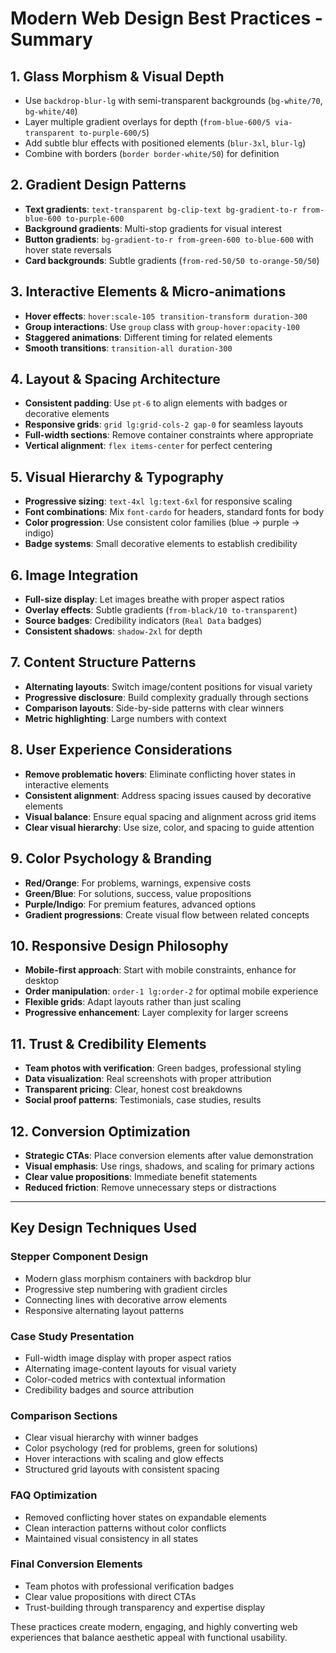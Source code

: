 # Modern Web Design Best Practices - Summary

## 1. **Glass Morphism & Visual Depth**
- Use `backdrop-blur-lg` with semi-transparent backgrounds (`bg-white/70`, `bg-white/40`)
- Layer multiple gradient overlays for depth (`from-blue-600/5 via-transparent to-purple-600/5`)
- Add subtle blur effects with positioned elements (`blur-3xl`, `blur-lg`)
- Combine with borders (`border border-white/50`) for definition

## 2. **Gradient Design Patterns**
- **Text gradients**: `text-transparent bg-clip-text bg-gradient-to-r from-blue-600 to-purple-600`
- **Background gradients**: Multi-stop gradients for visual interest
- **Button gradients**: `bg-gradient-to-r from-green-600 to-blue-600` with hover state reversals
- **Card backgrounds**: Subtle gradients (`from-red-50/50 to-orange-50/50`)

## 3. **Interactive Elements & Micro-animations**
- **Hover effects**: `hover:scale-105 transition-transform duration-300`
- **Group interactions**: Use `group` class with `group-hover:opacity-100`
- **Staggered animations**: Different timing for related elements
- **Smooth transitions**: `transition-all duration-300`

## 4. **Layout & Spacing Architecture**
- **Consistent padding**: Use `pt-6` to align elements with badges or decorative elements
- **Responsive grids**: `grid lg:grid-cols-2 gap-0` for seamless layouts
- **Full-width sections**: Remove container constraints where appropriate
- **Vertical alignment**: `flex items-center` for perfect centering

## 5. **Visual Hierarchy & Typography**
- **Progressive sizing**: `text-4xl lg:text-6xl` for responsive scaling
- **Font combinations**: Mix `font-cardo` for headers, standard fonts for body
- **Color progression**: Use consistent color families (blue → purple → indigo)
- **Badge systems**: Small decorative elements to establish credibility

## 6. **Image Integration**
- **Full-size display**: Let images breathe with proper aspect ratios
- **Overlay effects**: Subtle gradients (`from-black/10 to-transparent`)
- **Source badges**: Credibility indicators (`Real Data` badges)
- **Consistent shadows**: `shadow-2xl` for depth

## 7. **Content Structure Patterns**
- **Alternating layouts**: Switch image/content positions for visual variety
- **Progressive disclosure**: Build complexity gradually through sections
- **Comparison layouts**: Side-by-side patterns with clear winners
- **Metric highlighting**: Large numbers with context

## 8. **User Experience Considerations**
- **Remove problematic hovers**: Eliminate conflicting hover states in interactive elements
- **Consistent alignment**: Address spacing issues caused by decorative elements
- **Visual balance**: Ensure equal spacing and alignment across grid items
- **Clear visual hierarchy**: Use size, color, and spacing to guide attention

## 9. **Color Psychology & Branding**
- **Red/Orange**: For problems, warnings, expensive costs
- **Green/Blue**: For solutions, success, value propositions
- **Purple/Indigo**: For premium features, advanced options
- **Gradient progressions**: Create visual flow between related concepts

## 10. **Responsive Design Philosophy**
- **Mobile-first approach**: Start with mobile constraints, enhance for desktop
- **Order manipulation**: `order-1 lg:order-2` for optimal mobile experience
- **Flexible grids**: Adapt layouts rather than just scaling
- **Progressive enhancement**: Layer complexity for larger screens

## 11. **Trust & Credibility Elements**
- **Team photos with verification**: Green badges, professional styling
- **Data visualization**: Real screenshots with proper attribution
- **Transparent pricing**: Clear, honest cost breakdowns
- **Social proof patterns**: Testimonials, case studies, results

## 12. **Conversion Optimization**
- **Strategic CTAs**: Place conversion elements after value demonstration
- **Visual emphasis**: Use rings, shadows, and scaling for primary actions
- **Clear value propositions**: Immediate benefit statements
- **Reduced friction**: Remove unnecessary steps or distractions

---

## Key Design Techniques Used

### Stepper Component Design
- Modern glass morphism containers with backdrop blur
- Progressive step numbering with gradient circles
- Connecting lines with decorative arrow elements
- Responsive alternating layout patterns

### Case Study Presentation
- Full-width image display with proper aspect ratios
- Alternating image-content layouts for visual variety
- Color-coded metrics with contextual information
- Credibility badges and source attribution

### Comparison Sections
- Clear visual hierarchy with winner badges
- Color psychology (red for problems, green for solutions)
- Hover interactions with scaling and glow effects
- Structured grid layouts with consistent spacing

### FAQ Optimization
- Removed conflicting hover states on expandable elements
- Clean interaction patterns without color conflicts
- Maintained visual consistency in all states

### Final Conversion Elements
- Team photos with professional verification badges
- Clear value propositions with direct CTAs
- Trust-building through transparency and expertise display

These practices create modern, engaging, and highly converting web experiences that balance aesthetic appeal with functional usability.